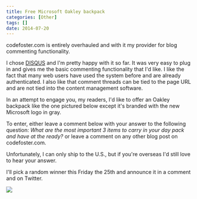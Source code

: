 ```yaml
---
title: Free Microsoft Oakley backpack
categories: [Other]
tags: []
date: 2014-07-20
---
```


codefoster.com is entirely overhauled and with it my provider for blog commenting functionality.



I chose [DISQUS](http://disqus.com) and I'm pretty happy with it so far. It was very easy to plug in and gives me the basic commenting functionality that I'd like. I like the fact that many web users have used the system before and are already authenticated. I also like that comment threads can be tied to the page URL and are not tied into the content management software.

In an attempt to engage you, my readers, I'd like to offer an Oakley backpack like the one pictured below except it's branded with the new Microsoft logo in gray.

To enter, either leave a comment below with your answer to the following question: _What are the most important 3 items to carry in your day pack and have at the ready?_ or leave a comment on any other blog post on codefoster.com.

Unfortunately, I can only ship to the U.S., but if you're overseas I'd still love to hear your answer.

I'll pick a random winner this Friday the 25th and announce it in a comment and on Twitter.

![](/files/freebackpack_01.jpg)
 
